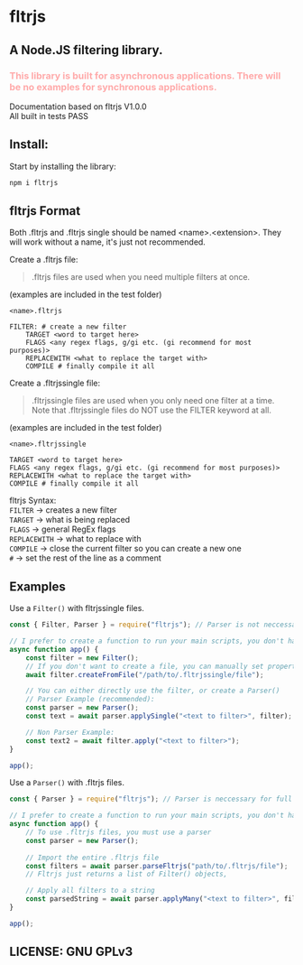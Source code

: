 # fltrjs
## A Node.JS filtering library.
### <span style="color: #ffaaaa">This library is built for asynchronous applications. There will be no examples for synchronous applications.</span>

Documentation based on fltrjs V1.0.0<br>
All built in tests PASS

## Install:
Start by installing the library:
```bash
npm i fltrjs
```

## fltrjs Format
Both .fltrjs and .fltrjs single should be named \<name\>.\<extension\>. They will work without a name, it's just not recommended.

Create a .fltrjs file:<br>
>.fltrjs files are used when you need multiple filters at once.

(examples are included in the test folder)<br>

`<name>.fltrjs`
```fltrjs
FILTER: # create a new filter
    TARGET <word to target here>
    FLAGS <any regex flags, g/gi etc. (gi recommend for most purposes)>
    REPLACEWITH <what to replace the target with>
    COMPILE # finally compile it all
```

Create a .fltrjssingle file:<br>
>.fltrjssingle files are used when you only need one filter at a time.
><br>Note that .fltrjssingle files do NOT use the FILTER keyword at all.

(examples are included in the test folder)<br>

`<name>.fltrjssingle`
```fltrjs
TARGET <word to target here>
FLAGS <any regex flags, g/gi etc. (gi recommend for most purposes)>
REPLACEWITH <what to replace the target with>
COMPILE # finally compile it all
```

fltrjs Syntax:<br>
`FILTER` -> creates a new filter<br>
`TARGET` -> what is being replaced<br>
`FLAGS` -> general RegEx flags<br>
`REPLACEWITH` -> what to replace with<br>
`COMPILE` -> close the current filter so you can create a new one<br>
`#` -> set the rest of the line as a comment<br>


## Examples
Use a `Filter()` with fltrjssingle files.
```js
const { Filter, Parser } = require("fltrjs"); // Parser is not neccessary for .fltrjssingle files

// I prefer to create a function to run your main scripts, you don't have to though.
async function app() {
    const filter = new Filter();
    // If you don't want to create a file, you can manually set properties with testFilter.TargetWord = "<word>", just make sure to call Filter.compile() at the end.
    await filter.createFromFile("/path/to/.fltrjssingle/file");

    // You can either directly use the filter, or create a Parser()
    // Parser Example (recommended):
    const parser = new Parser();
    const text = await parser.applySingle("<text to filter>", filter);

    // Non Parser Example:
    const text2 = await filter.apply("<text to filter>");
}

app();
```


Use a `Parser()` with .fltrjs files.
```js
const { Parser } = require("fltrjs"); // Parser is neccessary for full .fltrjs files

// I prefer to create a function to run your main scripts, you don't have to though.
async function app() {
    // To use .fltrjs files, you must use a parser
    const parser = new Parser();
    
    // Import the entire .fltrjs file
    const filters = await parser.parseFltrjs("path/to/.fltrjs/file");
    // Fltrjs just returns a list of Filter() objects, 

    // Apply all filters to a string
    const parsedString = await parser.applyMany("<text to filter>", filters);
}

app();
```



## LICENSE: GNU GPLv3
